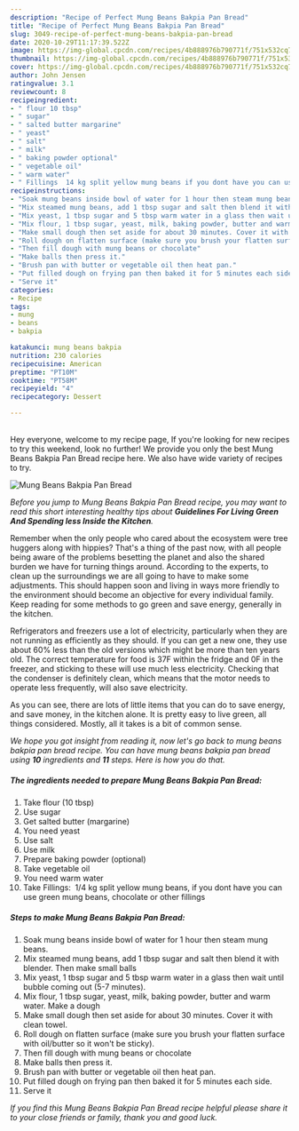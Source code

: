 ```yaml
---
description: "Recipe of Perfect Mung Beans Bakpia Pan Bread"
title: "Recipe of Perfect Mung Beans Bakpia Pan Bread"
slug: 3049-recipe-of-perfect-mung-beans-bakpia-pan-bread
date: 2020-10-29T11:17:39.522Z
image: https://img-global.cpcdn.com/recipes/4b888976b790771f/751x532cq70/mung-beans-bakpia-pan-bread-recipe-main-photo.jpg
thumbnail: https://img-global.cpcdn.com/recipes/4b888976b790771f/751x532cq70/mung-beans-bakpia-pan-bread-recipe-main-photo.jpg
cover: https://img-global.cpcdn.com/recipes/4b888976b790771f/751x532cq70/mung-beans-bakpia-pan-bread-recipe-main-photo.jpg
author: John Jensen
ratingvalue: 3.1
reviewcount: 8
recipeingredient:
- " flour 10 tbsp"
- " sugar"
- " salted butter margarine"
- " yeast"
- " salt"
- " milk"
- " baking powder optional"
- " vegetable oil"
- " warm water"
- " Fillings  14 kg split yellow mung beans if you dont have you can use green mung beans chocolate or other fillings"
recipeinstructions:
- "Soak mung beans inside bowl of water for 1 hour then steam mung beans."
- "Mix steamed mung beans, add 1 tbsp sugar and salt then blend it with blender. Then make small balls"
- "Mix yeast, 1 tbsp sugar and 5 tbsp warm water in a glass then wait until bubble coming out (5-7 minutes)."
- "Mix flour, 1 tbsp sugar, yeast, milk, baking powder, butter and warm water. Make a dough"
- "Make small dough then set aside for about 30 minutes. Cover it with clean towel."
- "Roll dough on flatten surface (make sure you brush your flatten surface with oil/butter so it won&#39;t be sticky)."
- "Then fill dough with mung beans or chocolate"
- "Make balls then press it."
- "Brush pan with butter or vegetable oil then heat pan."
- "Put filled dough on frying pan then baked it for 5 minutes each side."
- "Serve it"
categories:
- Recipe
tags:
- mung
- beans
- bakpia

katakunci: mung beans bakpia 
nutrition: 230 calories
recipecuisine: American
preptime: "PT10M"
cooktime: "PT58M"
recipeyield: "4"
recipecategory: Dessert

---
```

<br>
Hey everyone, welcome to my recipe page, If you're looking for new recipes to try this weekend, look no further! We provide you only the best Mung Beans Bakpia Pan Bread recipe here. We also have wide variety of recipes to try.
<br>


![Mung Beans Bakpia Pan Bread](https://img-global.cpcdn.com/recipes/4b888976b790771f/751x532cq70/mung-beans-bakpia-pan-bread-recipe-main-photo.jpg)

<i>Before you jump to Mung Beans Bakpia Pan Bread recipe, you may want to read this short interesting healthy tips about 
<strong>Guidelines For Living Green And Spending less Inside the Kitchen</strong>.</i>
</br>

Remember when the only people who cared about the ecosystem were tree huggers along with hippies? That's a thing of the past now, with all people being aware of the problems besetting the planet and also the shared burden we have for turning things around. According to the experts, to clean up the surroundings we are all going to have to make some adjustments. This should happen soon and living in ways more friendly to the environment should become an objective for every individual family. Keep reading for some methods to go green and save energy, generally in the kitchen.

Refrigerators and freezers use a lot of electricity, particularly when they are not running as efficiently as they should. If you can get a new one, they use about 60% less than the old versions which might be more than ten years old. The correct temperature for food is 37F within the fridge and 0F in the freezer, and sticking to these will use much less electricity. Checking that the condenser is definitely clean, which means that the motor needs to operate less frequently, will also save electricity.

As you can see, there are lots of little items that you can do to save energy, and save money, in the kitchen alone. It is pretty easy to live green, all things considered. Mostly, all it takes is a bit of common sense.


<i>We hope you got insight from reading it, now let's go back to mung beans bakpia pan bread recipe. You can have mung beans bakpia pan bread using <strong>10</strong> ingredients and <strong>11</strong> steps. Here is how you do that.
</i>

##### The ingredients needed to prepare Mung Beans Bakpia Pan Bread:

1. Take  flour (10 tbsp)
1. Use  sugar
1. Get  salted butter (margarine)
1. You need  yeast
1. Use  salt
1. Use  milk
1. Prepare  baking powder (optional)
1. Take  vegetable oil
1. You need  warm water
1. Take  Fillings:  1/4 kg split yellow mung beans, if you dont have you can use green mung beans, chocolate or other fillings


##### Steps to make Mung Beans Bakpia Pan Bread:

1. Soak mung beans inside bowl of water for 1 hour then steam mung beans.
1. Mix steamed mung beans, add 1 tbsp sugar and salt then blend it with blender. Then make small balls
1. Mix yeast, 1 tbsp sugar and 5 tbsp warm water in a glass then wait until bubble coming out (5-7 minutes).
1. Mix flour, 1 tbsp sugar, yeast, milk, baking powder, butter and warm water. Make a dough
1. Make small dough then set aside for about 30 minutes. Cover it with clean towel.
1. Roll dough on flatten surface (make sure you brush your flatten surface with oil/butter so it won&#39;t be sticky).
1. Then fill dough with mung beans or chocolate
1. Make balls then press it.
1. Brush pan with butter or vegetable oil then heat pan.
1. Put filled dough on frying pan then baked it for 5 minutes each side.
1. Serve it


<i>If you find this Mung Beans Bakpia Pan Bread recipe helpful please share it to your close friends or family, thank you and good luck.</i>
